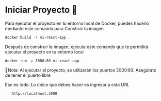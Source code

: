 
  # Iniciar Proyecto 🚀
  Para ejecutar el proyecto en tu entorno local de Docker, puedes hacerlo mediante este comando para Construir la imagen
 
  ~~~bash  
  docker build -t mi-react-app .
  ~~~
  Después de construir la imagen, ejecuta este comando que te permitirá ejecutar el proyecto en tu entorno local
  ~~~bash  
  docker run -p 3000:80 mi-react-app
  ~~~
  📝Nota: Al ejecutar el proyecto, se utilizarán los puertos 3000:80. Asegúrate de tener el puerto libre

  Eso es todo. Lo único que debes hacer es ingresar a esta URL
 ~~~bash  
    http://localhost:3000
  ~~~
 